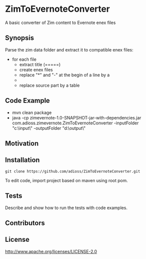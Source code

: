 # ZimToEvernoteConverter
A basic converter of Zim content to Evernote enex files

## Synopsis

Parse the zim data folder and extract it to compatible enex files:

* for each file  
    * extract title (=====)
    * create enex files 
    * replace "*" and "-" at the begin of a line by a <li>
    * replace source part by a table

## Code Example

* mvn clean package
* java -cp zimevernote-1.0-SNAPSHOT-jar-with-dependencies.jar com.adioss.zimevernote.ZimToEvernoteConverter -inputFolder "c:\\input\\" -outputFolder "d:\\output\\"

## Motivation

## Installation

    git clone https://github.com/adioss/ZimToEvernoteConverter.git

To edit code, import project based on maven using root pom.

## Tests

Describe and show how to run the tests with code examples.

## Contributors

## License

http://www.apache.org/licenses/LICENSE-2.0
